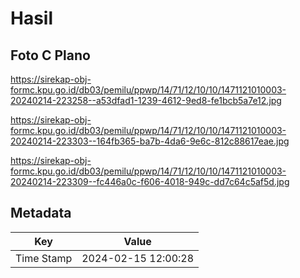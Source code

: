 # Hasil

## Foto C Plano

https://sirekap-obj-formc.kpu.go.id/db03/pemilu/ppwp/14/71/12/10/10/1471121010003-20240214-223258--a53dfad1-1239-4612-9ed8-fe1bcb5a7e12.jpg

https://sirekap-obj-formc.kpu.go.id/db03/pemilu/ppwp/14/71/12/10/10/1471121010003-20240214-223303--164fb365-ba7b-4da6-9e6c-812c88617eae.jpg

https://sirekap-obj-formc.kpu.go.id/db03/pemilu/ppwp/14/71/12/10/10/1471121010003-20240214-223309--fc446a0c-f606-4018-949c-dd7c64c5af5d.jpg


## Metadata

| Key        | Value               |
| ---------- | ------------------- |
| Time Stamp | 2024-02-15 12:00:28 |



